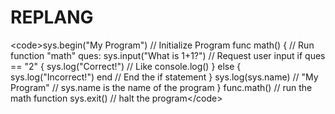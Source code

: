 # REPLANG
&lt;code>sys.begin("My Program") // Initialize Program  func math() { // Run function "math"     ques: sys.input("What is 1+1?") // Request user input     if ques == "2" {          sys.log("Correct!") // Like console.log()  }     else {          sys.log("Incorrect!")     end // End the if statement  }      sys.log(sys.name) // "My Program" // sys.name is the name of the program } func.math() // run the math function  sys.exit() // halt the program&lt;/code>
